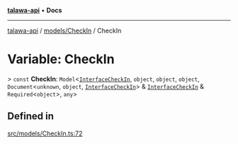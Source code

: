 [**talawa-api**](../../../README.md) • **Docs**

***

[talawa-api](../../../modules.md) / [models/CheckIn](../README.md) / CheckIn

# Variable: CheckIn

\> `const` **CheckIn**: `Model`\<[`InterfaceCheckIn`](../interfaces/InterfaceCheckIn.md), `object`, `object`, `object`, `Document`\<`unknown`, `object`, [`InterfaceCheckIn`](../interfaces/InterfaceCheckIn.md)\> & [`InterfaceCheckIn`](../interfaces/InterfaceCheckIn.md) & `Required`\<`object`\>, `any`\>

## Defined in

[src/models/CheckIn.ts:72](https://github.com/PalisadoesFoundation/talawa-api/blob/1f38da5423898626c6ebfa24896a9c3d008195c6/src/models/CheckIn.ts#L72)
